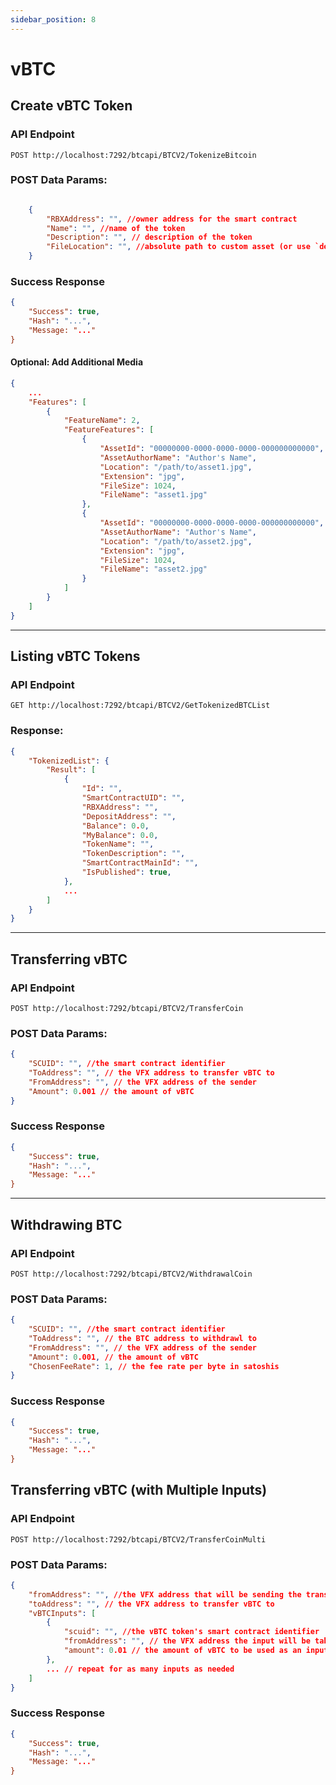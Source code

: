 ```yaml
---
sidebar_position: 8
---
```


# vBTC


## Create vBTC Token

### API Endpoint

```
POST http://localhost:7292/btcapi/BTCV2/TokenizeBitcoin
```

### POST Data Params:

```json

    {
        "RBXAddress": "", //owner address for the smart contract
        "Name": "", //name of the token
        "Description": "", // description of the token
        "FileLocation": "", //absolute path to custom asset (or use `default` to use default vBTC network asset)
    }

```

### Success Response

```json
{
    "Success": true,
    "Hash": "...",
    "Message: "..."
}

```

#### Optional: Add Additional Media


```json
{
    ...
    "Features": [
        {
            "FeatureName": 2,
            "FeatureFeatures": [
                {
                    "AssetId": "00000000-0000-0000-0000-000000000000",
                    "AssetAuthorName": "Author's Name",
                    "Location": "/path/to/asset1.jpg",
                    "Extension": "jpg",
                    "FileSize": 1024,
                    "FileName": "asset1.jpg"
                },
                {
                    "AssetId": "00000000-0000-0000-0000-000000000000",
                    "AssetAuthorName": "Author's Name",
                    "Location": "/path/to/asset2.jpg",
                    "Extension": "jpg",
                    "FileSize": 1024,
                    "FileName": "asset2.jpg"
                }
            ]
        }
    ]
}
```

---

## Listing vBTC Tokens

### API Endpoint

```
GET http://localhost:7292/btcapi/BTCV2/GetTokenizedBTCList
```

### Response:

```json
{
    "TokenizedList": {
        "Result": [
            {
                "Id": "",
                "SmartContractUID": "",
                "RBXAddress": "",
                "DepositAddress": "",
                "Balance": 0.0,
                "MyBalance": 0.0,
                "TokenName": "",
                "TokenDescription": "",
                "SmartContractMainId": "",
                "IsPublished": true,
            },
            ...
        ]
    }
}

```

---

## Transferring vBTC

### API Endpoint

```
POST http://localhost:7292/btcapi/BTCV2/TransferCoin
```

### POST Data Params:

```json
{
    "SCUID": "", //the smart contract identifier
    "ToAddress": "", // the VFX address to transfer vBTC to
    "FromAddress": "", // the VFX address of the sender
    "Amount": 0.001 // the amount of vBTC
}

```


### Success Response

```json
{
    "Success": true,
    "Hash": "...",
    "Message: "..."
}

```

---

## Withdrawing BTC

### API Endpoint

```
POST http://localhost:7292/btcapi/BTCV2/WithdrawalCoin
```

### POST Data Params:

```json
{
    "SCUID": "", //the smart contract identifier
    "ToAddress": "", // the BTC address to withdrawl to
    "FromAddress": "", // the VFX address of the sender
    "Amount": 0.001, // the amount of vBTC
    "ChosenFeeRate": 1, // the fee rate per byte in satoshis
}

```


### Success Response

```json
{
    "Success": true,
    "Hash": "...",
    "Message: "..."
}

```


## Transferring vBTC (with Multiple Inputs)

### API Endpoint

```
POST http://localhost:7292/btcapi/BTCV2/TransferCoinMulti
```

### POST Data Params:

```json
{
    "fromAddress": "", //the VFX address that will be sending the transaction
    "toAddress": "", // the VFX address to transfer vBTC to
    "vBTCInputs": [
        {
            "scuid": "", //the vBTC token's smart contract identifier
            "fromAddress": "", // the VFX address the input will be taken from
            "amount": 0.01 // the amount of vBTC to be used as an input
        },
        ... // repeat for as many inputs as needed
    ]
}

```


### Success Response

```json
{
    "Success": true,
    "Hash": "...",
    "Message: "..."
}

```